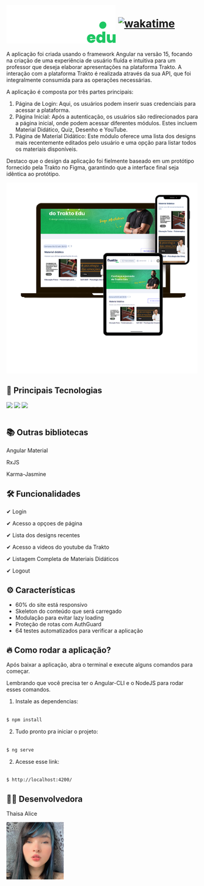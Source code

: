 # <img align="center" src="./src/assets/images/logo_trakto_dark.svg"/> [![wakatime](https://wakatime.com/badge/user/e895113b-6f58-4036-978b-aab469fe5f91/project/9422d883-5ae4-42b1-99ec-2d4cc0d62ef6.svg)](https://wakatime.com/badge/user/e895113b-6f58-4036-978b-aab469fe5f91/project/9422d883-5ae4-42b1-99ec-2d4cc0d62ef6)

<p>A aplicação foi criada usando o framework Angular na versão 15, focando na criação de uma experiência de usuário fluída e intuitiva para um professor que deseja elaborar apresentações na plataforma Trakto. A interação com a plataforma Trakto é realizada através da sua API, que foi integralmente consumida para as operações necessárias.

A aplicação é composta por três partes principais:

1. Página de Login: Aqui, os usuários podem inserir suas credenciais para acessar a plataforma.
2. Página Inicial: Após a autenticação, os usuários são redirecionados para a página inicial, onde podem acessar diferentes módulos. Estes incluem Material Didático, Quiz, Desenho e YouTube.
3. Página de Material Didático: Este módulo oferece uma lista dos designs mais recentemente editados pelo usuário e uma opção para listar todos os materiais disponíveis.

Destaco que o design da aplicação foi fielmente baseado em um protótipo fornecido pela Trakto no Figma, garantindo que a interface final seja idêntica ao protótipo.
<p/>


<img src="./src/assets/images/trakto_example.png"/>

## 🚀 Principais Tecnologias
<div>
    <img src="https://img.shields.io/badge/Angular-DD0031?style=for-the-badge&logo=angular&logoColor=white" /> 
    <img src="https://img.shields.io/badge/Sass-CC6699?style=for-the-badge&logo=sass&logoColor=white" />
    <img src="https://img.shields.io/badge/TypeScript-007ACC?style=for-the-badge&logo=typescript&logoColor=white" /> 
</div><br>

## 📚 Outras bibliotecas 
<p>Angular Material</p>
<p>RxJS</p>
<p>Karma-Jasmine</p>

## 🛠 Funcionalidades
<p>✔ Login</p>
<p>✔ Acesso a opçoes de página</p>
<p>✔ Lista dos designs recentes</p>
<p>✔ Acesso a videos do youtube da Trakto</p>
<p>✔ Listagem Completa de Materiais Didáticos</p>
<p>✔ Logout</p>


## ⚙ Características
<ul>
    <li>60% do site está responsivo</li>
    <li>Skeleton do conteúdo que será carregado</li>
    <li>Modulação para evitar lazy loading</li>
    <li>Proteção de rotas com AuthGuard</li>
    <li>64 testes automatizados para verificar a aplicação</li>
</ul>

## 🔥 Como rodar a aplicação?

Após baixar a aplicação, abra o terminal e execute alguns comandos para começar.

Lembrando que você precisa ter o Angular-CLI e o NodeJS para rodar esses comandos.

1. Instale as dependencias:

```sh

$ npm install

```


2. Tudo pronto pra iniciar o projeto:

```sh

$ ng serve

```


2. Acesse esse link:

```sh

$ http://localhost:4200/

```

## 👩🏻 Desenvolvedora
<p>Thaisa Alice</p>
<img width="150px" border-radius heigth="150px" src="./src/assets/images/alice.jpg"/>
